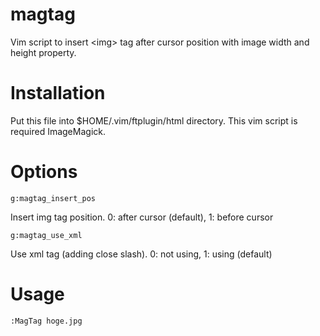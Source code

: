 magtag
=======

Vim script to insert &lt;img&gt; tag after cursor position with image width and height property.

Installation
=======
Put this file into $HOME/.vim/ftplugin/html directory.
This vim script is required ImageMagick.

Options
=======
```vim
g:magtag_insert_pos 
```
Insert img tag position. 0: after cursor (default), 1: before cursor

```vim
g:magtag_use_xml
```
Use xml tag (adding close slash). 0: not using, 1: using (default)


Usage
=======
```vim
:MagTag hoge.jpg
```
